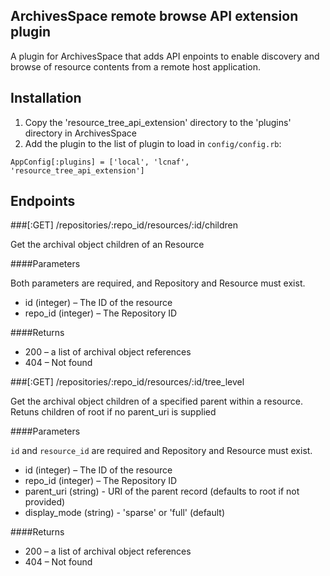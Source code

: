 ## ArchivesSpace remote browse API extension plugin

A plugin for ArchivesSpace that adds API enpoints to enable discovery and browse of resource contents from a remote host application.

## Installation

1. Copy the 'resource_tree_api_extension' directory to the 'plugins' directory in ArchivesSpace
2. Add the plugin to the list of plugin to load in `config/config.rb`:

```
AppConfig[:plugins] = ['local', 'lcnaf', 'resource_tree_api_extension']
```


## Endpoints


###[:GET] /repositories/:repo_id/resources/:id/children

Get the archival object children of an Resource

####Parameters

Both parameters are required, and Repository and Resource must exist.

* id (integer) – The ID of the resource
* repo_id (integer) – The Repository ID

####Returns

* 200 – a list of archival object references
* 404 – Not found


###[:GET] /repositories/:repo_id/resources/:id/tree_level

Get the archival object children of a specified parent within a resource. Retuns children of root if no parent_uri is supplied

####Parameters

`id` and `resource_id` are required and Repository and Resource must exist.

* id (integer) – The ID of the resource
* repo_id (integer) – The Repository ID
* parent_uri (string) - URI of the parent record (defaults to root if not provided)
* display_mode (string) - 'sparse' or 'full' (default)

####Returns

* 200 – a list of archival object references
* 404 – Not found

